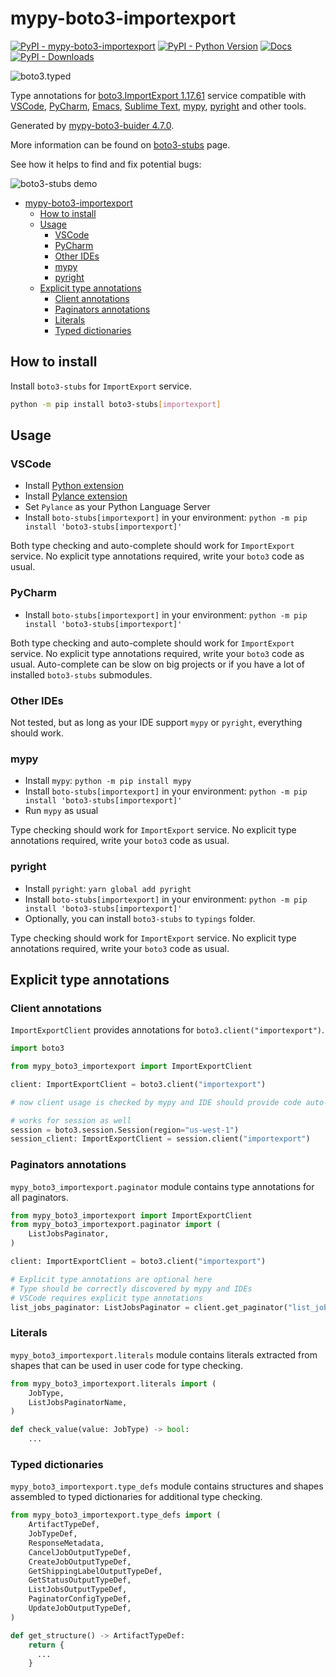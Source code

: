 # mypy-boto3-importexport

[![PyPI - mypy-boto3-importexport](https://img.shields.io/pypi/v/mypy-boto3-importexport.svg?color=blue)](https://pypi.org/project/mypy-boto3-importexport)
[![PyPI - Python Version](https://img.shields.io/pypi/pyversions/mypy-boto3-importexport.svg?color=blue)](https://pypi.org/project/mypy-boto3-importexport)
[![Docs](https://img.shields.io/readthedocs/mypy-boto3-builder.svg?color=blue)](https://mypy-boto3-builder.readthedocs.io/)
[![PyPI - Downloads](https://img.shields.io/pypi/dw/mypy-boto3-importexport?color=blue)](https://pypistats.org/packages/mypy-boto3-importexport)

![boto3.typed](https://github.com/vemel/mypy_boto3_builder/raw/master/logo.png)

Type annotations for
[boto3.ImportExport 1.17.61](https://boto3.amazonaws.com/v1/documentation/api/1.17.61/reference/services/importexport.html#ImportExport) service
compatible with
[VSCode](https://code.visualstudio.com/),
[PyCharm](https://www.jetbrains.com/pycharm/),
[Emacs](https://www.gnu.org/software/emacs/),
[Sublime Text](https://www.sublimetext.com/),
[mypy](https://github.com/python/mypy),
[pyright](https://github.com/microsoft/pyright)
and other tools.

Generated by [mypy-boto3-buider 4.7.0](https://github.com/vemel/mypy_boto3_builder).

More information can be found on [boto3-stubs](https://pypi.org/project/boto3-stubs/) page.

See how it helps to find and fix potential bugs:

![boto3-stubs demo](https://github.com/vemel/mypy_boto3_builder/raw/master/demo.gif)

- [mypy-boto3-importexport](#mypy-boto3-importexport)
  - [How to install](#how-to-install)
  - [Usage](#usage)
    - [VSCode](#vscode)
    - [PyCharm](#pycharm)
    - [Other IDEs](#other-ides)
    - [mypy](#mypy)
    - [pyright](#pyright)
  - [Explicit type annotations](#explicit-type-annotations)
    - [Client annotations](#client-annotations)
    - [Paginators annotations](#paginators-annotations)
    - [Literals](#literals)
    - [Typed dictionaries](#typed-dictionaries)

## How to install

Install `boto3-stubs` for `ImportExport` service.

```bash
python -m pip install boto3-stubs[importexport]
```

## Usage

### VSCode

- Install [Python extension](https://marketplace.visualstudio.com/items?itemName=ms-python.python)
- Install [Pylance extension](https://marketplace.visualstudio.com/items?itemName=ms-python.vscode-pylance)
- Set `Pylance` as your Python Language Server
- Install `boto-stubs[importexport]` in your environment: `python -m pip install 'boto3-stubs[importexport]'`

Both type checking and auto-complete should work for `ImportExport` service.
No explicit type annotations required, write your `boto3` code as usual.

### PyCharm

- Install `boto-stubs[importexport]` in your environment: `python -m pip install 'boto3-stubs[importexport]'`

Both type checking and auto-complete should work for `ImportExport` service.
No explicit type annotations required, write your `boto3` code as usual.
Auto-complete can be slow on big projects or if you have a lot of installed `boto3-stubs` submodules.

### Other IDEs

Not tested, but as long as your IDE support `mypy` or `pyright`, everything should work.

### mypy

- Install `mypy`: `python -m pip install mypy`
- Install `boto-stubs[importexport]` in your environment: `python -m pip install 'boto3-stubs[importexport]'`
- Run `mypy` as usual

Type checking should work for `ImportExport` service.
No explicit type annotations required, write your `boto3` code as usual.

### pyright

- Install `pyright`: `yarn global add pyright`
- Install `boto-stubs[importexport]` in your environment: `python -m pip install 'boto3-stubs[importexport]'`
- Optionally, you can install `boto3-stubs` to `typings` folder.

Type checking should work for `ImportExport` service.
No explicit type annotations required, write your `boto3` code as usual.

## Explicit type annotations

### Client annotations

`ImportExportClient` provides annotations for `boto3.client("importexport")`.

```python
import boto3

from mypy_boto3_importexport import ImportExportClient

client: ImportExportClient = boto3.client("importexport")

# now client usage is checked by mypy and IDE should provide code auto-complete

# works for session as well
session = boto3.session.Session(region="us-west-1")
session_client: ImportExportClient = session.client("importexport")
```

### Paginators annotations

`mypy_boto3_importexport.paginator` module contains type annotations for all paginators.

```python
from mypy_boto3_importexport import ImportExportClient
from mypy_boto3_importexport.paginator import (
    ListJobsPaginator,
)

client: ImportExportClient = boto3.client("importexport")

# Explicit type annotations are optional here
# Type should be correctly discovered by mypy and IDEs
# VSCode requires explicit type annotations
list_jobs_paginator: ListJobsPaginator = client.get_paginator("list_jobs")
```







### Literals

`mypy_boto3_importexport.literals` module contains literals extracted from shapes
that can be used in user code for type checking.

```python
from mypy_boto3_importexport.literals import (
    JobType,
    ListJobsPaginatorName,
)

def check_value(value: JobType) -> bool:
    ...
```



### Typed dictionaries

`mypy_boto3_importexport.type_defs` module contains structures and shapes assembled
to typed dictionaries for additional type checking.

```python
from mypy_boto3_importexport.type_defs import (
    ArtifactTypeDef,
    JobTypeDef,
    ResponseMetadata,
    CancelJobOutputTypeDef,
    CreateJobOutputTypeDef,
    GetShippingLabelOutputTypeDef,
    GetStatusOutputTypeDef,
    ListJobsOutputTypeDef,
    PaginatorConfigTypeDef,
    UpdateJobOutputTypeDef,
)

def get_structure() -> ArtifactTypeDef:
    return {
      ...
    }
```
